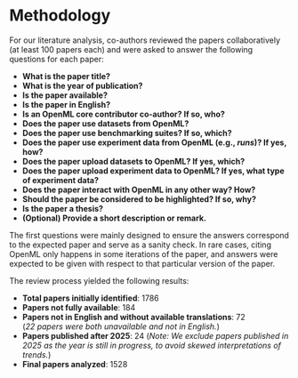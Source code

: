 # Methodology

For our literature analysis, co-authors reviewed the papers collaboratively (at least 100 papers each) and were asked to answer the following questions for each paper:

- **What is the paper title?**
- **What is the year of publication?**
- **Is the paper available?**
- **Is the paper in English?**
- **Is an OpenML core contributor co-author? If so, who?**
- **Does the paper use datasets from OpenML?**
- **Does the paper use benchmarking suites? If so, which?**
- **Does the paper use experiment data from OpenML (e.g., *runs*)? If yes, how?**
- **Does the paper upload datasets to OpenML? If yes, which?**
- **Does the paper upload experiment data to OpenML? If yes, what type of experiment data?**
- **Does the paper interact with OpenML in any other way? How?**
- **Should the paper be considered to be highlighted? If so, why?**
- **Is the paper a thesis?**
- **(Optional) Provide a short description or remark.**

The first questions were mainly designed to ensure the answers correspond to the expected paper and serve as a sanity check. In rare cases, citing OpenML only happens in some iterations of the paper, and answers were expected to be given with respect to that particular version of the paper.

The review process yielded the following results:

- **Total papers initially identified**: 1786
- **Papers not fully available**: 184
- **Papers not in English and without available translations**: 72  
   (*22 papers were both unavailable and not in English.*)
- **Papers published after 2025**: 24
(*Note: We exclude papers published in 2025 as the year is still in progress, to avoid skewed interpretations of trends.*)
- **Final papers analyzed**: 1528
